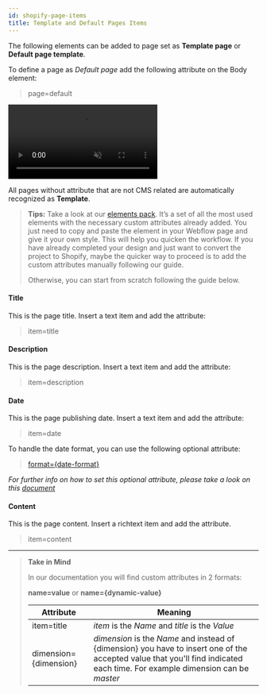 ```yaml
---
id: shopify-page-items
title: Template and Default Pages Items
---
```


The following elements can be added to page set as **Template page** or **Default page template**. 

To define a page as *Default page* add the following attribute on the Body element:

> page=default

<video autoplay muted playsinline="true" loop>
<source src="/assets/page-type.webm">
</video>

All pages without attribute that are not CMS related are automatically recognized as **Template**.

> **Tips:**
> Take a look at our [elements pack](https://webflow.com/website/webflow-to-shopify-elements). It’s a set of all the most used elements with the necessary custom attributes already added. You just need to copy and paste the element in your Webflow page and give it your own style. This will help you quicken the workflow. If you have already completed your design and just want to convert the project to Shopify, maybe the quicker way to proceed is to add the custom attributes manually following our guide.
>
> Otherwise, you can start from scratch following the guide below.

#### Title

This is the page title. Insert a text item and add the attribute:

> item=title


#### Description

This is the page description. Insert a text item and add the attribute:

> item=description


#### Date

This is the page publishing date. Insert a text item and add the attribute:

> item=date

To handle the date format, you can use the following optional attribute:

> [format={date-format}](shopify-optional-filters#date-format)

*For further info on how to set this optional attribute, please take a look on this [document](shopify-optional-filters)*

#### Content

This is the page content. Insert a richtext item and add the attribute.

> item=content



---------
> **Take in Mind**
>
> In our documentation you will find custom attributes in 2 formats:
>
> **name=value** or **name={dynamic-value}**
>
>
> **Attribute**             | **Meaning** | 
> -------------             | --------------- |
> | item=title              | *item* is the *Name* and *title* is the *Value* |
> | dimension={dimension}   | *dimension* is the *Name* and instead of {dimension} you have to insert one of the accepted value that you'll find indicated each time. For example dimension can be *master*|